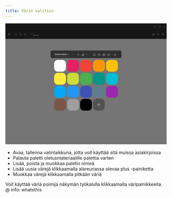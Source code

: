 ```yaml
---
title: Värin valitsin
---
```


![Värin valitsin](color_picker.png)

* Avaa, tallenna valintaikkuna, jotta voit käyttää sitä muissa asiakirjoissa
* Palauta paletti oletusmateriaalille palettia varten
* Lisää, poista ja muokkaa paletin nimeä
* Lisää uusia värejä klikkaamalla alareunassa olevaa plus -painiketta
* Muokkaa värejä klikkaamalla pitkään väriä

Voit käyttää väriä poimija näkymän työkalulla klikkaamalla väripainikkeella. @ info: whatsthis
